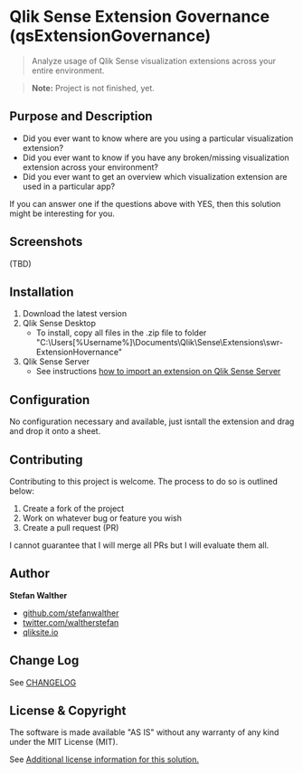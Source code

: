 # Qlik Sense Extension Governance (qsExtensionGovernance)
> Analyze usage of Qlik Sense visualization extensions across your entire environment.

> **Note:** Project is not finished, yet.

## Purpose and Description

* Did you ever want to know where are you using a particular visualization extension?
* Did you ever want to know if you have any broken/missing visualization extension across your environment?
* Did you ever want to get an overview which visualization extension are used in a particular app?

If you can answer one if the questions above with YES, then this solution might be interesting for you.

## Screenshots

(TBD)

## Installation

1. Download the latest version
2. Qlik Sense Desktop
	* To install, copy all files in the .zip file to folder "C:\Users\[%Username%]\Documents\Qlik\Sense\Extensions\swr-ExtensionHovernance"
3. Qlik Sense Server
	* See instructions [how to import an extension on Qlik Sense Server](http://help.qlik.com/sense/en-us/developer/#../Subsystems/Workbench/Content/BuildingExtensions/HowTos/deploy-extensions.htm)

## Configuration

No configuration necessary and available, just isntall the extension and drag and drop it onto a sheet.

## Contributing
Contributing to this project is welcome. The process to do so is outlined below:

1. Create a fork of the project
2. Work on whatever bug or feature you wish
3. Create a pull request (PR)

I cannot guarantee that I will merge all PRs but I will evaluate them all.

## Author

**Stefan Walther**
* [github.com/stefanwalther](http://github.com/stefanwalther)
* [twitter.com/waltherstefan](http://twitter.com/waltherstefan)
* [qliksite.io](http://qliksite.io)


## Change Log

See [CHANGELOG](CHANGELOG.yml)

## License & Copyright
The software is made available "AS IS" without any warranty of any kind under the MIT License (MIT).

See [Additional license information for this solution.](LICENSE.md)




